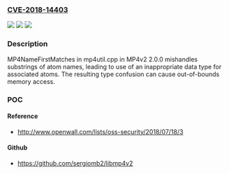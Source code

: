 ### [CVE-2018-14403](https://cve.mitre.org/cgi-bin/cvename.cgi?name=CVE-2018-14403)
![](https://img.shields.io/static/v1?label=Product&message=n%2Fa&color=blue)
![](https://img.shields.io/static/v1?label=Version&message=n%2Fa&color=blue)
![](https://img.shields.io/static/v1?label=Vulnerability&message=n%2Fa&color=brighgreen)

### Description

MP4NameFirstMatches in mp4util.cpp in MP4v2 2.0.0 mishandles substrings of atom names, leading to use of an inappropriate data type for associated atoms. The resulting type confusion can cause out-of-bounds memory access.

### POC

#### Reference
- http://www.openwall.com/lists/oss-security/2018/07/18/3

#### Github
- https://github.com/sergiomb2/libmp4v2


